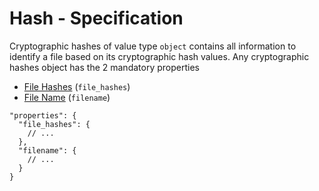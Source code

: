 # Hash - Specification

Cryptographic hashes of value type `object` contains all information to identify a file based on its cryptographic hash
values.
Any cryptographic hashes object has the 2 mandatory properties

* [File Hashes](hash/file_hashes-spec.en.md) (`file_hashes`)
* [File Name](hash/filename-spec.en.md) (`filename`)

```
"properties": {
  "file_hashes": {
    // ...
  },
  "filename": {
    // ...
  }
}
```
